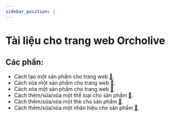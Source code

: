 ```yaml
---
sidebar_position: 1
---
```


# Tài liệu cho trang web Orcholive

<!-- Let's discover **Docusaurus in less than 5 minutes**. -->

## Các phần:

- Cách tạo một sản phẩm cho trang web **[:link:](./products-doc/create-products.md)**.
- Cách sửa một sản phẩm cho trang web **[:link:](./products-doc/edit-products.md)**.
- Cách xóa một sản phẩm cho trang web **[:link:](./products-doc/delete-products.md)**.
- Cách thêm/sửa/xóa một thể loại cho sản phẩm **[:link:](./products-doc/categories-products.md)**.
- Cách thêm/sửa/xóa một thẻ cho sản phẩm **[:link:](./products-doc/tags-products.md)**.
- Cách thêm/sửa/xóa một nhãn hiệu cho sản phẩm **[:link:](./products-doc/brands-products.md)**.

<!-- ### What you'll need

- [Node.js](https://nodejs.org/en/download/) version 16.14 or above:
  - When installing Node.js, you are recommended to check all checkboxes related to dependencies.

## Generate a new site

Generate a new Docusaurus site using the **classic template**.

The classic template will automatically be added to your project after you run the command:

```bash
npm init docusaurus@latest my-website classic
```

You can type this command into Command Prompt, Powershell, Terminal, or any other integrated terminal of your code editor.

The command also installs all necessary dependencies you need to run Docusaurus.

## Start your site

Run the development server:

```bash
cd my-website
npm run start
```

The `cd` command changes the directory you're working with. In order to work with your newly created Docusaurus site, you'll need to navigate the terminal there.

The `npm run start` command builds your website locally and serves it through a development server, ready for you to view at http://localhost:3000/.

Open `docs/intro.md` (this page) and edit some lines: the site **reloads automatically** and displays your changes. -->
